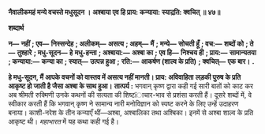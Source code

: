 **नैवालीकमहं मन्ये वचस्ते मधुसूदन ।** **अश्बाया एव हि प्राय: कन्याया: स्याद्रति: क्वचित् ॥ ४७॥** 

**शब्दार्थ** 

**न—** **नहीं** **; एव—** **निस्सन्देह** **; अलीकम्—** **असत्य** **; अहम्—** **मैं** **; मन्ये—** **सोचती हूँ** **; वच:—** **शब्दों को** **; ते—** **तुश्हारे** **; मधु-सूदन—** **हे** **मधु-हन्ता** **; अश्बाया:—** **अश्बा का** **; एव हि—** **निश्चय ही** **; प्राय:—** **सामान्यतया** **; कन्याया:—** **कन्या का** **; स्यात्—** **उत्पन्न हुआ** **;** **रति:—** **आकर्षण (शाल्व के प्रति)** **; क्वचित्—** **एक बार।** **.** 

**हे मधु-सूदन, मैं आपके वचनों को वास्तव में असत्य नहीं मानती। प्राय: अविवाहिता** **लड़की पुरुष के प्रति आकृष्ट हो जाती है जैसा अश्बा के साथ हुआ।** **तात्पर्य :** भगवान् कृष्ण द्वारा कही गई सारी बातों को काट कर अब श्रीमती रुक्मिणी उनके कथनों की सत्यता की शिष्टïाचार-भाव से प्रशंसा करती हैं। दूसरे शब्दों में, वे स्वीकार करती हैं कि भगवान् कृष्ण ने सामान्य नारी मनोविज्ञान को स्पष्ट करने के लिए उन्हें उदाहरण बनाया। काशी-नरेश के तीन कन्याएँ थीं—अश्बा, अश्बालिका तथा अश्बिका। इनमें से अश्बा शाल्व के प्रति आकृष्ट थी। *महाभारत*  में यह कथा कही गई है।  